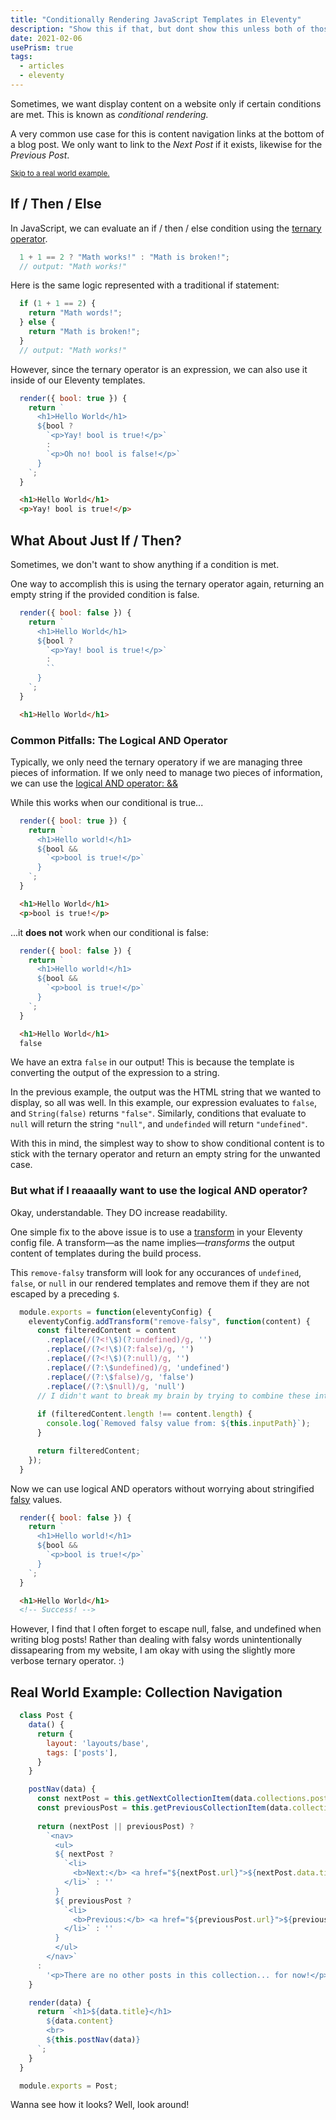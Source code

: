 ```yaml
---
title: "Conditionally Rendering JavaScript Templates in Eleventy"
description: "Show this if that, but dont show this unless both of those."
date: 2021-02-06
usePrism: true
tags:
  - articles
  - eleventy
---
```


Sometimes, we want display content on a website only if certain conditions are met. This is known as *conditional rendering.*

A very common use case for this is content navigation links at the bottom of a blog post. We only want to link to the *Next Post* if it exists, likewise for the *Previous Post*. 

<small>[Skip to a real world example.](#real-world-example%3A-collection-navigation)</small>

## If / Then / Else

In  JavaScript, we can evaluate an if / then / else condition using the [ternary operator](https://developer.mozilla.org/en-US/docs/Web/JavaScript/Reference/Operators/Conditional_Operator).

``` js 
  1 + 1 == 2 ? "Math works!" : "Math is broken!";
  // output: "Math works!"
```
Here is the same logic represented with a traditional if statement:
``` js 
  if (1 + 1 == 2) {
    return "Math words!";
  } else {
    return "Math is broken!";
  }
  // output: "Math works!"
```

However, since the ternary operator is an expression, we can also use it inside of our Eleventy templates. 

``` js
  render({ bool: true }) {
    return `
      <h1>Hello World</h1>
      ${bool ? 
        `<p>Yay! bool is true!</p>`
        :
        `<p>Oh no! bool is false!</p>`
      }
    `;
  }
```
``` html
  <h1>Hello World</h1>
  <p>Yay! bool is true!</p>
```

## What About Just If / Then?

Sometimes, we don't want to show anything if a condition is met.

One way to accomplish this is using the ternary operator again, returning an empty string if the provided condition is false.

``` js
  render({ bool: false }) {
    return `
      <h1>Hello World</h1>
      ${bool ? 
        `<p>Yay! bool is true!</p>`
        :
        ``
      }
    `;
  }
```
``` html
  <h1>Hello World</h1>
```
### Common Pitfalls: The Logical AND Operator 

Typically, we only need the ternary operatory if we are managing three pieces of information. If we only need to manage two pieces of information, we can use the [logical AND operator: &&](https://developer.mozilla.org/en-US/docs/Web/JavaScript/Reference/Operators/Logical_AND)

While this works when our conditional is true...

``` js
  render({ bool: true }) {
    return `
      <h1>Hello world!</h1>
      ${bool && 
        `<p>bool is true!</p>`
      }
    `;
  }
```
``` html
  <h1>Hello World</h1>
  <p>bool is true!</p>
```

...it **does not** work when our conditional is false:

``` js
  render({ bool: false }) {
    return `
      <h1>Hello world!</h1>
      ${bool && 
        `<p>bool is true!</p>`
      }
    `;
  }
```
``` html
  <h1>Hello World</h1>
  false
```

We have an extra `false` in our output! This is because the template is converting the output of the expression to a string. 

In the previous example, the output was the HTML string that we wanted to display, so all was well. In this example, our expression evaluates to `false`, and `String(false)` returns `"false"`. Similarly, conditions that evaluate to `null` will return the string `"null"`, and `undefinded` will return `"undefined"`.

With this in mind, the simplest way to show to show conditional content is to stick with the ternary operator and return an empty string for the unwanted case.

### But what if I reaaaally want to use the logical AND operator?

Okay, understandable. They DO increase readability.

One simple fix to the above issue is to use a [transform](https://www.11ty.dev/docs/config/#transforms) in your Eleventy config file. A transform—as the name implies—*transforms* the output content of templates during the build process.

This `remove-falsy` transform will look for any occurances of `undefined`, `false`, or `null` in our rendered templates and remove them if they are not escaped by a preceding `$`.

``` js 
  module.exports = function(eleventyConfig) {
    eleventyConfig.addTransform("remove-falsy", function(content) {
      const filteredContent = content
        .replace(/(?<!\$)(?:undefined)/g, '')
        .replace(/(?<!\$)(?:false)/g, '')
        .replace(/(?<!\$)(?:null)/g, '')
        .replace(/(?:\$undefined)/g, 'undefined')
        .replace(/(?:\$false)/g, 'false')
        .replace(/(?:\$null)/g, 'null')
      // I didn't want to break my brain by trying to combine these into a single regular expression.
      
      if (filteredContent.length !== content.length) {
        console.log(`Removed falsy value from: ${this.inputPath}`);
      }

      return filteredContent;
    });
  }
```
Now we can use logical AND operators without worrying about stringified [falsy](https://developer.mozilla.org/en-US/docs/Glossary/Falsy) values. 
``` js
  render({ bool: false }) {
    return `
      <h1>Hello world!</h1>
      ${bool && 
        `<p>bool is true!</p>`
      }
    `;
  }
```
``` html
  <h1>Hello World</h1>
  <!-- Success! -->
```

However, I find that I often forget to escape null, false, and undefined when writing blog posts! Rather than dealing with falsy words unintentionally dissapearing from my website, I am okay with using the slightly more verbose ternary operator. :)

## Real World Example: Collection Navigation

``` js
  class Post {
    data() {
      return {
        layout: 'layouts/base',
        tags: ['posts'],
      }
    }

    postNav(data) {
      const nextPost = this.getNextCollectionItem(data.collections.posts, this.page);
      const previousPost = this.getPreviousCollectionItem(data.collections.posts, this.page);
      
      return (nextPost || previousPost) ?
        `<nav>
          <ul>
          ${ nextPost ?
            `<li>
              <b>Next:</b> <a href="${nextPost.url}">${nextPost.data.title}</a>
            </li>` : ''
          }
          ${ previousPost ? 
            `<li>
              <b>Previous:</b> <a href="${previousPost.url}">${previousPost.data.title}</a>
            </li>` : ''
          }
          </ul>
        </nav>`
      :
        '<p>There are no other posts in this collection... for now!</p>'
    }

    render(data) {
      return `<h1>${data.title}</h1>
        ${data.content}
        <br>
        ${this.postNav(data)}
      `;
    }
  }

  module.exports = Post;
```

Wanna see how it looks? Well, look around!